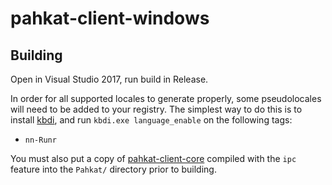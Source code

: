 # pahkat-client-windows

## Building

Open in Visual Studio 2017, run build in Release.

In order for all supported locales to generate properly, some pseudolocales
will need to be added to your registry. The simplest way to do this
is to install [kbdi](https://github.com/divvun/kbdi), and run
`kbdi.exe language_enable` on the following tags:

- `nn-Runr`

You must also put a copy of 
[pahkat-client-core](https://github.com/divvun/pahkat-client-core) compiled
with the `ipc` feature into the `Pahkat/` directory prior to building.
